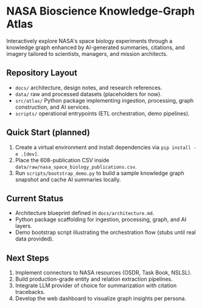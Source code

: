 # NASA Bioscience Knowledge-Graph Atlas

Interactively explore NASA's space biology experiments through a knowledge graph enhanced by AI-generated summaries, citations, and imagery tailored to scientists, managers, and mission architects.

## Repository Layout
- `docs/` architecture, design notes, and research references.
- `data/` raw and processed datasets (placeholders for now).
- `src/atlas/` Python package implementing ingestion, processing, graph construction, and AI services.
- `scripts/` operational entrypoints (ETL orchestration, demo pipelines).

## Quick Start (planned)
1. Create a virtual environment and install dependencies via `pip install -e .[dev]`.
2. Place the 608-publication CSV inside `data/raw/nasa_space_biology_publications.csv`.
3. Run `scripts/bootstrap_demo.py` to build a sample knowledge graph snapshot and cache AI summaries locally.

## Current Status
- Architecture blueprint defined in `docs/architecture.md`.
- Python package scaffolding for ingestion, processing, graph, and AI layers.
- Demo bootstrap script illustrating the orchestration flow (stubs until real data provided).

## Next Steps
1. Implement connectors to NASA resources (OSDR, Task Book, NSLSL).
2. Build production-grade entity and relation extraction pipelines.
3. Integrate LLM provider of choice for summarization with citation tracebacks.
4. Develop the web dashboard to visualize graph insights per persona.

